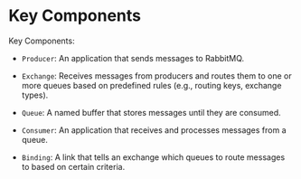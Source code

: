 # Key Components
Key Components:

- `Producer`: An application that sends messages to RabbitMQ.

- `Exchange`: Receives messages from producers and routes them to one or more queues based on predefined rules (e.g., routing keys, exchange types).

- `Queue`: A named buffer that stores messages until they are consumed.

- `Consumer`: An application that receives and processes messages from a queue.

- `Binding`: A link that tells an exchange which queues to route messages to based on certain criteria.